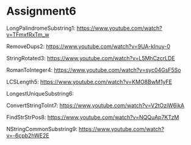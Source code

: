 # Assignment6
LongPalindromeSubstring1:    https://www.youtube.com/watch?v=TFmxfRxTm_w

RemoveDups2:  https://www.youtube.com/watch?v=9UA-kInuy-0

StringRotated3:     https://www.youtube.com/watch?v=L5MhCzcrLDE

RomanToInteger4:   https://www.youtube.com/watch?v=syc04GsF5So

LCSLength5:   https://www.youtube.com/watch?v=KMO8BwM1yFE

LongestUniqueSubstring6:

ConvertStringToInt7:  https://www.youtube.com/watch?v=V2tOziW6ikA

FindStrStrPos8:     https://www.youtube.com/watch?v=NQQuAp7KTzM

NStringCommonSubstring9:  https://www.youtube.com/watch?v=-6cpb2hWE2E

